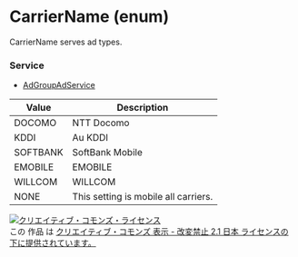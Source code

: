 # CarrierName (enum)
CarrierName serves ad types.
### Service
+ [AdGroupAdService](../services/AdGroupAdService.md)

| Value | Description | 
|---|---|
| DOCOMO| NTT Docomo |
| KDDI| Au KDDI |
| SOFTBANK| SoftBank Mobile |
| EMOBILE| EMOBILE |
| WILLCOM| WILLCOM |
| NONE| This setting is mobile all carriers. |
<a rel="license" href="http://creativecommons.org/licenses/by-nd/2.1/jp/"><img alt="クリエイティブ・コモンズ・ライセンス" style="border-width:0" src="https://i.creativecommons.org/l/by-nd/2.1/jp/88x31.png" /></a><br />この 作品 は <a rel="license" href="http://creativecommons.org/licenses/by-nd/2.1/jp/">クリエイティブ・コモンズ 表示 - 改変禁止 2.1 日本 ライセンスの下に提供されています。</a>
